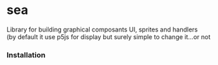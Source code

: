 # sea
Library  for building graphical composants UI, sprites and handlers<br>
(by default it use p5js for display but surely simple to change it...or not
<br>
<h3>Installation</h3>

